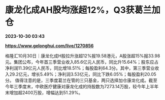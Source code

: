 # 康龙化成AH股均涨超12%，Q3获葛兰加仓

**2023-10-30 03:43**

**https://www.gelonghui.com/live/1270856**

格隆汇10月30日｜康龙化成H股拉升涨超12%报19.58港元，A股涨超15%报33.98元。集团公布，今年首三季营业收入85.6亿元人民币，同比升15.64%；股东应占净利润11.39亿元人民币，同比增18.51%；每股盈利64.3分。其中，第三季营业收入29.2亿元，增长5.49%；净利润3.53亿元，同比下跌6.05%；每股盈利20.05分。 值得注意的是，三季度葛兰在管的三只基金，两只选择加仓康龙化成。截至今年三季度末，中欧医疗健康对康龙化成的持股数为7273.14万股，较今年上半年末增加超2400万股，增幅达到51.29%。
